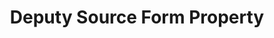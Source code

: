 ---
# -------------------------- #
#     USING THIS TEMPLATE    #
# -------------------------- #

## NEED HELP USING THIS TEMPLATE? SEE:
## https://docs-about-stitch-docs.netlify.com/reference/connect-templates/destination-form-property/
## FOR INSTRUCTIONS & REFERENCE INFO


# -------------------------- #
#        CONTENT TYPE        #
# -------------------------- #

content-type: "api-form"
form-type: "source"
key: "source-form-properties-deputy-object"


# -------------------------- #
#        OBJECT INFO         #
# -------------------------- #

title: "Deputy Source Form Property"
api-type: "platform.deputy"
display-name: "Deputy"

source-type: "saas"
docs-name: "deputy"


# -------------------------- #
#      OBJECT ATTRIBUTES     #
# -------------------------- #

uses-start-date: true

# object-attributes:
---